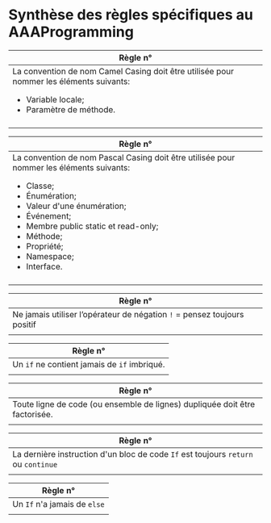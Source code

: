 # Synthèse des règles spécifiques au AAAProgramming




|Règle n°  |
| -- |
|La convention de nom Camel Casing doit être utilisée pour nommer les éléments suivants:<ul><li>Variable locale;</li> <li>Paramètre de méthode.</li></ul>|
| |

|Règle n°  |
| -- |
|La convention de nom Pascal Casing doit être utilisée pour nommer les éléments suivants:<ul><li>Classe;</li><li>Énumération;</li><li>Valeur d'une énumération;</li><li>Événement;</li><li>Membre public static et read-only;</li><li>Méthode;</li><li>Propriété;</li><li>Namespace;</li><li>Interface.</li></ul>|
| |

|Règle n°  |
| -- |
|Ne jamais utiliser l’opérateur de négation ```!``` = pensez toujours positif |
| |

|Règle n°  |
| -- |
|Un ```if``` ne contient jamais de ```if``` imbriqué. |
| |

|Règle n°  |
| -- |
|Toute ligne de code (ou ensemble de lignes) dupliquée doit être factorisée. |
| |

|Règle n°  |
| -- |
|La dernière instruction d'un bloc de code ```If``` est toujours  ```return``` ou ```continue``` |
| |

|Règle n°  |
| -- |
|Un ```If``` n'a jamais de ```else``` |
| |

